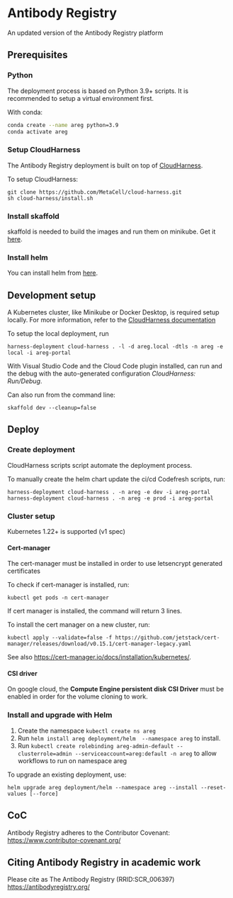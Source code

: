 # Antibody Registry

An updated version of the Antibody Registry platform

## Prerequisites

### Python

The deployment process is based on Python 3.9+ scripts. It is recommended to setup a virtual
environment first.

With conda:
```bash
conda create --name areg python=3.9
conda activate areg
```

### Setup CloudHarness

The Antibody Registry deployment is built on top of [CloudHarness](https://github.com/MetaCell/cloud-harness).

To setup CloudHarness:

```
git clone https://github.com/MetaCell/cloud-harness.git
sh cloud-harness/install.sh
```

### Install skaffold

skaffold is needed to build the images and run them on minikube.
Get it [here](https://skaffold.dev/docs/install/).

### Install helm

You can install helm from [here](https://helm.sh/docs/intro/install/).

## Development setup

A Kubernetes cluster, like Minikube or Docker Desktop, is required setup locally.
For more information, refer to the [CloudHarness documentation](https://github.com/MetaCell/cloud-harness/tree/develop/docs/build-deploy/local-deploy)

To setup the local deployment, run
```
harness-deployment cloud-harness . -l -d areg.local -dtls -n areg -e local -i areg-portal
``` 

With Visual Studio Code and the Cloud Code plugin installed, can run and the debug
with the auto-generated configuration *CloudHarness: Run/Debug*.

Can also run from the command line:

```
skaffold dev --cleanup=false
```

## Deploy

### Create deployment

CloudHarness scripts script automate the deployment process.

To manually create the helm chart update the ci/cd Codefresh scripts, run:

```
harness-deployment cloud-harness . -n areg -e dev -i areg-portal
harness-deployment cloud-harness . -n areg -e prod -i areg-portal
```
### Cluster setup

Kubernetes 1.22+ is supported (v1 spec)

#### Cert-manager
The cert-manager must be installed in order to use letsencrypt generated certificates

To check if cert-manager is installed, run:
```
kubectl get pods -n cert-manager
```
If cert manager is installed, the command will return 3 lines.

To install the cert manager on a new cluster, run:
```
kubectl apply --validate=false -f https://github.com/jetstack/cert-manager/releases/download/v0.15.1/cert-manager-legacy.yaml
```

See also https://cert-manager.io/docs/installation/kubernetes/.

#### CSI driver

On google cloud, the **Compute Engine persistent disk CSI Driver** must be enabled in order for the volume cloning to work.

### Install and upgrade with Helm

1. Create the namespace `kubectl create ns areg`
1. Run  `helm install areg deployment/helm  --namespace areg` to install.
1. Run `kubectl create rolebinding areg-admin-default --clusterrole=admin --serviceaccount=areg:default -n areg` to allow workflows to run on namespace areg

To upgrade an existing deployment, use:

```
helm upgrade areg deployment/helm --namespace areg --install --reset-values [--force]
```

## CoC

Antibody Registry adheres to the Contributor Covenant: https://www.contributor-covenant.org/

## Citing Antibody Registry in academic work

Please cite as The Antibody Registry (RRID:SCR_006397) https://antibodyregistry.org/